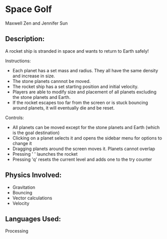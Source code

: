 # Space Golf

Maxwell Zen and Jennifer Sun


## Description:
A rocket ship is stranded in space and wants to return to Earth safely! 

Instructions:
* Each planet has a set mass and radius. They all have the same density and increase in size.
* The stone planets cannnot be moved.
* The rocket ship has a set starting position and initial velocity.
* Players are able to modify size and placement of all planets excluding the stone planets and Earth.
* If the rocket escapes too far from the screen or is stuck bouncing around planets, it will eventually die and be reset.

Controls:
* All planets can be moved except for the stone planets and Earth (which is the goal destination)
* Clicking on a planet selects it and opens the sidebar menu for options to change it
* Dragging planets around the screen moves it. Planets cannot overlap
* Pressing ' ' launches the rocket
* Pressing 'q' resets the current level and adds one to the try counter


## Physics Involved:

* Gravitation
* Bouncing
* Vector calculations
* Velocity


## Languages Used:
Processing

